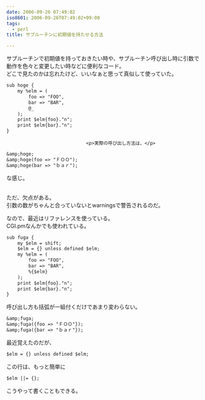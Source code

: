 ```yaml
---
date: 2006-09-26 07:49:02
iso8601: 2006-09-26T07:49:02+09:00
tags:
  - perl
title: サブルーチンに初期値を持たせる方法

---
```


<div class="entry-body">
                                 <p>サブルーチンで初期値を持っておきたい時や、サブルーチン呼び出し時に引数で動作を色々と変更したい時などに便利なコード。<br />
どこで見たのかは忘れたけど、いいなぁと思って真似して使っていた。</p>

```default
sub hoge {
    my %elm = (
        foo => "FOO",
        bar => "BAR",
        @_
    );
    print $elm{foo}."n";
    print $elm{bar}."n";
}
```
                              
                                 <p>実際の呼び出し方法は、</p>

```default
&amp;hoge;
&amp;hoge(foo => "ＦＯＯ");
&amp;hoge(bar => "ｂａｒ");
```

<p>な感じ。</p>

<p><br />
ただ、欠点がある。<br />
引数の数がちゃんと合っていないとwarningsで警告されるのだ。</p>

<p>なので、最近はリファレンスを使っている。<br />
CGI.pmなんかでも使われている。</p>

```default
sub fuga {
    my $elm = shift;
    $elm = {} unless defined $elm;
    my %elm = (
        foo => "FOO",
        bar => "BAR",
        %{$elm}
    );
    print $elm{foo}."n";
    print $elm{bar}."n";
}
```

<p>呼び出し方も括弧が一組付くだけであまり変わらない。</p>

```default
&amp;fuga;
&amp;fuga({foo => "ＦＯＯ"});
&amp;fuga({bar => "ｂａｒ"});
```

<p>最近覚えたのだが、</p>

```default
$elm = {} unless defined $elm;
```

<p>この行は、もっと簡単に</p>

```default
$elm ||= {};
```

<p>こうやって書くこともできる。</p>
                              </div>
    	